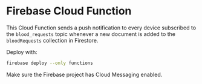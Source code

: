 # Firebase Cloud Function

This Cloud Function sends a push notification to every device subscribed to the
`blood_requests` topic whenever a new document is added to the
`bloodRequests` collection in Firestore.

Deploy with:

```bash
firebase deploy --only functions
```

Make sure the Firebase project has Cloud Messaging enabled.
